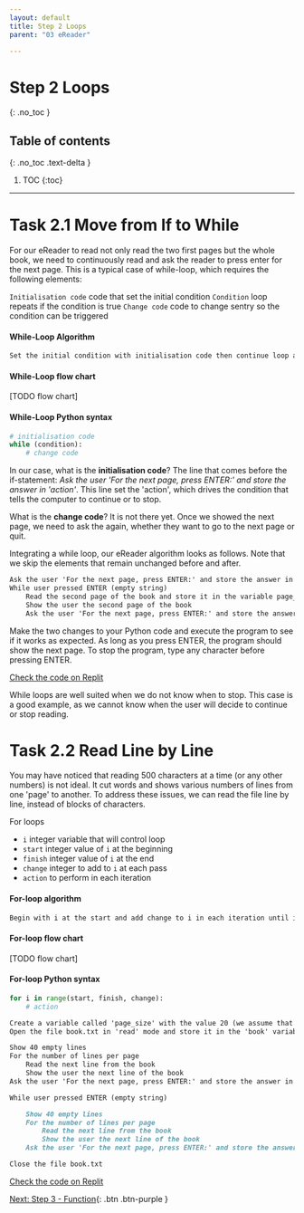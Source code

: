 ```yaml
---
layout: default
title: Step 2 Loops
parent: "03 eReader"

---
```


# Step 2 Loops
{: .no_toc }

## Table of contents
{: .no_toc .text-delta }

1. TOC
{:toc}

---

# Task 2.1 Move from If to While

For our eReader to read not only read the two first pages but the whole book, we need to continuously read and ask the reader to press enter for the next page. This is a typical case of while-loop, which requires the following elements:

`Initialisation code` code that set the initial condition
`Condition` loop repeats if the condition is true
`Change code` code to change sentry so the condition can be triggered


#### While-Loop Algorithm

```markdown
Set the initial condition with initialisation code then continue loop as long as the condition is true. Inside the loop, change the parameter of the condition with change code
```

#### While-Loop flow chart

[TODO flow chart]


#### While-Loop Python syntax

```python
# initialisation code
while (condition):
    # change code
```

In our case, what is the **initialisation code**? The line that comes before the if-statement: _Ask the user 'For the next page, press ENTER:' and store the answer in 'action'_. This line set the 'action', which drives the condition that tells the computer to continue or to stop.

What is the **change code**? It is not there yet. Once we showed the next page,  we need to ask the again, whether they want to go to the next page or quit.

Integrating a while loop, our eReader algorithm looks as follows. Note that we skip the elements that remain unchanged before and after.

```markdown
Ask the user 'For the next page, press ENTER:' and store the answer in 'action'
While user pressed ENTER (empty string)
    Read the second page of the book and store it in the variable page_content
    Show the user the second page of the book
    Ask the user 'For the next page, press ENTER:' and store the answer in 'action'
```

Make the two changes to your Python code and execute the program to see if it works as expected. As long as you press ENTER, the program should show the next page. To stop the program, type any character before pressing ENTER.

[Check the code on Replit](https://repl.it/@IO1075/03-ereader-step2-1)

While loops are well suited when we do not know when to stop. This case is a good example, as we cannot know when the user will decide to continue or stop reading.

# Task 2.2 Read Line by Line

You may have noticed that reading 500 characters at a time (or any other numbers) is not ideal. It cut words and shows various numbers of lines from one 'page' to another. To address these issues, we can read the file line by line, instead of blocks of characters.


For loops

* `i` integer variable that will control loop
* `start` integer value of `i` at the beginning
* `finish` integer value of `i` at the end
* `change` integer to add to `i` at each pass
* `action` to perform in each iteration

#### For-loop algorithm

```markdown
Begin with i at the start and add change to i in each iteration until i is larger than or equal to finish; do action in each iteration
```

#### For-loop flow chart

[TODO flow chart]

#### For-loop Python syntax

```python
for i in range(start, finish, change):
    # action
```


```markdown
Create a variable called 'page_size' with the value 20 (we assume that a page is 15-line long)
Open the file book.txt in 'read' mode and store it in the 'book' variable

Show 40 empty lines
For the number of lines per page
    Read the next line from the book
    Show the user the next line of the book
Ask the user 'For the next page, press ENTER:' and store the answer in 'action'

While user pressed ENTER (empty string)

    Show 40 empty lines
    For the number of lines per page
        Read the next line from the book
        Show the user the next line of the book
    Ask the user 'For the next page, press ENTER:' and store the answer in 'action'

Close the file book.txt
```


[Check the code on Replit](https://repl.it/@IO1075/03-ereader-step2-2)

[Next: Step 3 - Function]({{site.baseurl}}/assignments/03-ereader/step3){: .btn .btn-purple }